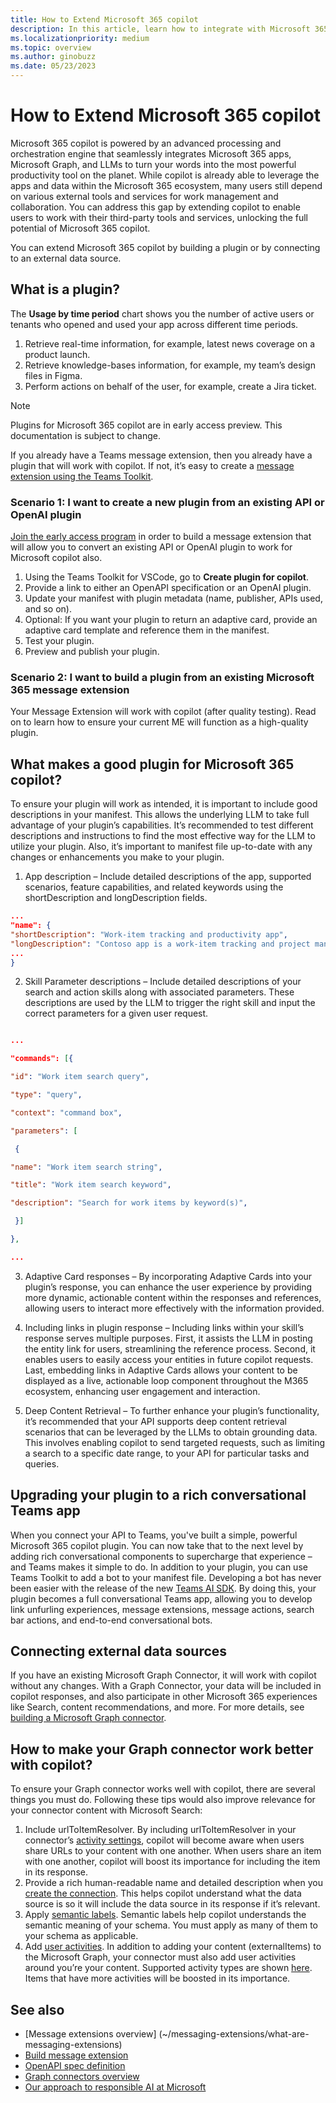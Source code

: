 ```yaml
---
title: How to Extend Microsoft 365 copilot
description: In this article, learn how to integrate with Microsoft 365 Copilot through message extensions and Graph connectors. 
ms.localizationpriority: medium
ms.topic: overview
ms.author: ginobuzz
ms.date: 05/23/2023 
---
```


# How to Extend Microsoft 365 copilot

Microsoft 365 copilot is powered by an advanced processing and orchestration engine that seamlessly integrates Microsoft 365 apps, Microsoft Graph, and LLMs to turn your words into the most powerful productivity tool on the planet. While copilot is already able to leverage the apps and data within the Microsoft 365 ecosystem, many users still depend on various external tools and services for work management and collaboration. You can address this gap by extending copilot to enable users to work with their third-party tools and services, unlocking the full potential of Microsoft 365 copilot.

You can extend Microsoft 365 copilot by building a plugin or by connecting to an external data source.

## What is a plugin?

The **Usage by time period** chart shows you the number of active users or tenants who opened and used your app across different time periods.

1. Retrieve real-time information, for example, latest news coverage on a product launch.
2. Retrieve knowledge-bases information, for example, my team’s design files in Figma.
3. Perform actions on behalf of the user, for example, create a Jira ticket.

> [!NOTE]
> Plugins for Microsoft 365 copilot are in early access preview. This documentation is subject to change.

If you already have a Teams message extension, then you already have a plugin that will work with copilot. If not, it’s easy to create a [message extension using the Teams Toolkit](~/messaging-extensions/what-are-messaging-extensions.md).

### Scenario 1: I want to create a new plugin from an existing API or OpenAI plugin

[Join the early access program](https://aka.ms/PluginsEarlyAccess) in order to build a message extension that will allow you to convert an existing API or OpenAI plugin to work for Microsoft copilot also.

1. Using the Teams Toolkit for VSCode, go to **Create plugin for copilot**.
2. Provide a link to either an OpenAPI specification or an OpenAI plugin.
3. Update your manifest with plugin metadata (name, publisher, APIs used, and so on).
4. Optional: If you want your plugin to return an adaptive card, provide an adaptive card template and reference them in the manifest.
5. Test your plugin.
6. Preview and publish your plugin.

### Scenario 2: I want to build a plugin from an existing Microsoft 365 message extension

Your Message Extension will work with copilot (after quality testing). Read on to learn how to ensure your current ME will function as a high-quality plugin.

## What makes a good plugin for Microsoft 365 copilot?

To ensure your plugin will work as intended, it is important to include good descriptions in your manifest. This allows the underlying LLM to take full advantage of your plugin’s capabilities. It’s recommended to test different descriptions and instructions to find the most effective way for the LLM to utilize your plugin. Also, it’s important to manifest file up-to-date with any changes or enhancements you make to your plugin.

1. App description – Include detailed descriptions of the app, supported scenarios, feature capabilities, and related keywords using the shortDescription and longDescription fields.

```json
... 
"name": { 
"shortDescription": "Work-item tracking and productivity app", 
"longDescription": "Contoso app is a work-item tracking and project management app that allows teams to create, manage, and track work items. This app helps teams manage projects more efficiently. " 
... 
} 

```

2. Skill Parameter descriptions – Include detailed descriptions of your search and action skills along with associated parameters. These descriptions are used by the LLM to trigger the right skill and input the correct parameters for a given user request.

```json

... 

"commands": [{ 

"id": "Work item search query", 

"type": "query", 

"context": "command box", 

"parameters": [ 

 { 

"name": "Work item search string", 

"title": "Work item search keyword", 

"description": "Search for work items by keyword(s)", 

 }] 

}, 

... 

```

3. Adaptive Card responses – By incorporating Adaptive Cards into your plugin’s response, you can enhance the user experience by providing more dynamic, actionable content within the responses and references, allowing users to interact more effectively with the information provided.

4. Including links in plugin response – Including links within your skill’s response serves multiple purposes. First, it assists the LLM in posting the entity link for users, streamlining the reference process. Second, it enables users to easily access your entities in future copilot requests. Last, embedding links in Adaptive Cards allows your content to be displayed as a live, actionable loop component throughout the M365 ecosystem, enhancing user engagement and interaction.

5. Deep Content Retrieval – To further enhance your plugin’s functionality, it’s recommended that your API supports deep content retrieval scenarios that can be leveraged by the LLMs to obtain grounding data. This involves enabling copilot to send targeted requests, such as limiting a search to a specific date range, to your API for particular tasks and queries.

## Upgrading your plugin to a rich conversational Teams app  

When you connect your API to Teams, you've built a simple, powerful Microsoft 365 copilot plugin. You can now take that to the next level by adding rich conversational components to supercharge that experience – and Teams makes it simple to do. In addition to your plugin, you can use Teams Toolkit to add a bot to your manifest file. Developing a bot has never been easier with the release of the new [Teams AI SDK](https://github.com/microsoft/teams-ai). By doing this, your plugin becomes a full conversational Teams app, allowing you to develop link unfurling experiences, message extensions, message actions, search bar actions, and end-to-end conversational bots.

## Connecting external data sources

If you have an existing Microsoft Graph Connector, it will work with copilot without any changes. With a Graph Connector, your data will be included in copilot responses, and also participate in other Microsoft 365 experiences like Search, content recommendations, and more. For more details, see [building a Microsoft Graph connector](https://developer.microsoft.com/graph/connectors).

## How to make your Graph connector work better with copilot?

To ensure your Graph connector works well with copilot, there are several things you must do. Following these tips would also improve relevance for your connector content with Microsoft Search:

1. Include urlToItemResolver. By including urlToItemResolver in your connector’s [activity settings](https://learn.microsoft.com/graph/connecting-external-content-manage-connections#activity-settings), copilot will become aware when users share URLs to your content with one another. When users share an item with one another, copilot will boost its importance for including the item in its response.  
2. Provide a rich human-readable name and detailed description when you [create the connection](https://learn.microsoft.com/graph/api/externalconnectors-external-post-connections?view=graph-rest-1.0&tabs=http). This helps copilot understand what the data source is so it will include the data source in its response if it’s relevant.
3. Apply [semantic labels](https://learn.microsoft.com/graph/connecting-external-content-manage-schema#semantic-labels). Semantic labels help copilot understands the semantic meaning of your schema. You must apply as many of them to your schema as applicable.
4. Add [user activities](https://learn.microsoft.com/graph/api/externalconnectors-externalitem-addactivities?view=graph-rest-1.0&tabs=http). In addition to adding your content (externalItems) to the Microsoft Graph, your connector must also add user activities around you’re your content. Supported activity types are shown [here](https://learn.microsoft.com/graph/api/resources/externalconnectors-externalactivity?view=graph-rest-1.0). Items that have more activities will be boosted in its importance.

## See also

* [Message extensions overview] (~/messaging-extensions/what-are-messaging-extensions)
* [Build message extension](~/get-started/build-message-extension)
* [OpenAPI spec definition](https://spec.openapis.org/oas/v3.1.0)
* [Graph connectors overview](https://developer.microsoft.com/graph/connectors)
* [Our approach to responsible AI at Microsoft](https://www.microsoft.com/ai/our-approach?activetab=pivot1:primaryr5)
